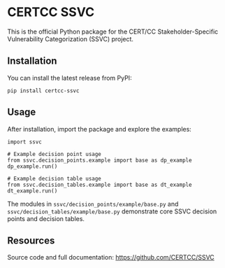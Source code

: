 CERTCC SSVC
===========

This is the official Python package for the CERT/CC Stakeholder-Specific Vulnerability Categorization (SSVC) project.

Installation
------------
You can install the latest release from PyPI:

    pip install certcc-ssvc

Usage
-----
After installation, import the package and explore the examples:

    import ssvc

    # Example decision point usage
    from ssvc.decision_points.example import base as dp_example
    dp_example.run()

    # Example decision table usage
    from ssvc.decision_tables.example import base as dt_example
    dt_example.run()

The modules in `ssvc/decision_points/example/base.py` and
`ssvc/decision_tables/example/base.py` demonstrate core SSVC decision
points and decision tables.

Resources
---------
Source code and full documentation:
https://github.com/CERTCC/SSVC
